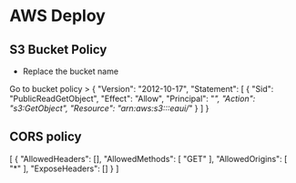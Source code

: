 # AWS Deploy

## S3 Bucket Policy

- Replace the bucket name

Go to bucket policy >
{
"Version": "2012-10-17",
"Statement": [
{
"Sid": "PublicReadGetObject",
"Effect": "Allow",
"Principal": "*",
"Action": "s3:GetObject",
"Resource": "arn:aws:s3:::eaui/*"
}
]
}

## CORS policy

[
{
"AllowedHeaders": [],
"AllowedMethods": [
"GET"
],
"AllowedOrigins": [
"*"
],
"ExposeHeaders": []
}
]
